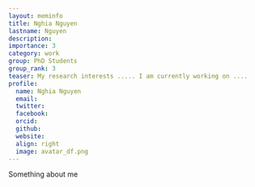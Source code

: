 ```yaml
---
layout: meminfo
title: Nghia Nguyen
lastname: Nguyen
description:
importance: 3
category: work
group: PhD Students
group_rank: 3
teaser: My research interests ..... I am currently working on ....
profile:
  name: Nghia Nguyen
  email:
  twitter:
  facebook:
  orcid:
  github:
  website:
  align: right
  image: avatar_df.png
---
```



Something about me

